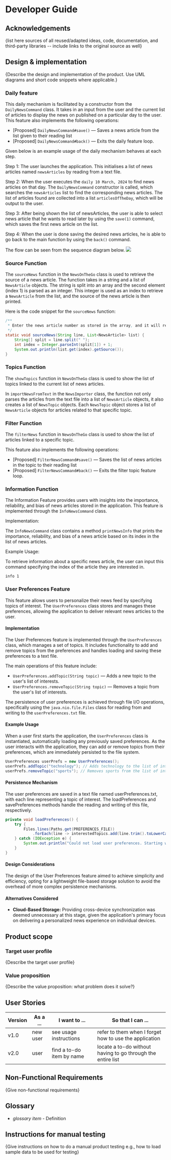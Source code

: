 # Developer Guide

## Acknowledgements

{list here sources of all reused/adapted ideas, code, documentation, and third-party libraries -- include links to the original source as well}

## Design & implementation

{Describe the design and implementation of the product. Use UML diagrams and short code snippets where applicable.}


### Daily feature


This daily mechanism is facilitated by a constructor from the `DailyNewsCommand` class. It takes in an input from 
the user and the current list of articles to display the news on published on a particular day to the user.  
This feature also implements the following operations:  
- [Proposed] `DailyNewsCommand#save()` — Saves a news article from the list given to their reading list
- [Proposed] `DailyNewsCommand#back()` — Exits the daily feature loop.

Given below is an example usage of the daily mechanism behaves at each step.

Step 1: The user launches the application. This initialises a list of news articles named `newsArticles` by reading
from a text file.

Step 2: When the user executes the `daily 10 March, 2024` to find news articles on that day. The `DailyNewsCommand`
constructor is called, which searches the `newsArticles` list to find the corresponding news articles. The list of 
articles found are collected into a list `articlesOfTheDay`, which will be output to the user.

Step 3: After being shown the list of newsArticles, the user is able to select news article that he wants to read later
by using the `save(1)` command, which saves the first news article on the list.

Step 4: When the user is done saving the desired news articles, he is able to go back to the main function by using the
`back()` command.

The flow can be seen from the sequence diagram below.
<img src="UML Diagrams/dailyFunctionSequence.png">

### Source Function


The `sourceNews` function in the `NewsOnTheGo` class 
is used to retrieve the source of a news article. 
The function takes in a string and a list of 
`NewsArticle` objects. The string is split into an 
array and the second element (index 1) is parsed as 
an integer. This integer is used as an index to 
retrieve a `NewsArticle` from the list, and the 
source of the news article is then printed.

Here is the code snippet for the `sourceNews` 
function:

```java
/**
 * Enter the news article number as stored in the array, and it will return the source of the news article.
 */
static void sourceNews(String line, List<NewsArticle> list) {
    String[] split = line.split(" ");
    int index = Integer.parseInt(split[1]) + 1;
    System.out.println(list.get(index).getSource());
}
```

### Topics Function
The `showTopics` function in  `NewsOnTheGo` class is used to show the list of topics linked to the current list of news 
articles. 

In `importNewsFromText` in the `NewsImporter` class, the function not only parses the articles from the text file into a
list of `NewsArticle` objects, it also creates a list of `NewsTopic` objects. Each `NewsTopic` object stores a list of 
`NewsArticle` objects for articles related to that specific topic. 

### Filter Function
The `filterNews` function in `NewsOnTheGo` class is used to show the list of articles linked to a specific topic.

This feature also implements the following operations:
- [Proposed] `FilterNewsCommand#save()` — Saves the list of news articles in the topic to their reading list
- [Proposed] `FilterNewsCommand#back()` — Exits the filter topic feature loop.

### Information Function

The Information Feature provides users with insights into the importance, reliability, and bias of news articles stored 
in the application. This feature is implemented through the `InfoNewsCommand` class.

Implementation:

The `InfoNewsCommand` class contains a method `printNewsInfo` that prints the importance, reliability, and bias 
of a news article based on its index in the list of news articles.

Example Usage:

To retrieve information about a specific news article, the user can input this command specifying the index of the 
article they are interested in. 

`info 1`


### User Preferences Feature

This feature allows users to personalize their news feed by specifying topics of interest. The `UserPreferences` class stores and manages these preferences, allowing the application to deliver relevant news articles to the user.

#### Implementation

The User Preferences feature is implemented through the `UserPreferences` class, which manages a set of topics. It includes functionality to add and remove topics from the preferences and handles loading and saving these preferences to a text file.

The main operations of this feature include:

- `UserPreferences.addTopic(String topic)` — Adds a new topic to the user's list of interests.
- `UserPreferences.removeTopic(String topic)` — Removes a topic from the user's list of interests.

The persistence of user preferences is achieved through file I/O operations, specifically using the `java.nio.file.Files` class for reading from and writing to the `userPreferences.txt` file.

#### Example Usage

When a user first starts the application, the `UserPreferences` class is instantiated, automatically loading any previously saved preferences. As the user interacts with the application, they can add or remove topics from their preferences, which are immediately persisted to the file system.

```java
UserPreferences userPrefs = new UserPreferences();
userPrefs.addTopic("technology"); // Adds technology to the list of interested topics.
userPrefs.removeTopic("sports"); // Removes sports from the list of interested topics.
```

#### Persistence Mechanism

The user preferences are saved in a text file named userPreferences.txt, with each line representing a topic of interest. The loadPreferences and savePreferences methods handle the reading and writing of this file, respectively.

```java
private void loadPreferences() {
    try {
        Files.lines(Paths.get(PREFERENCES_FILE))
            .forEach(line -> interestedTopics.add(line.trim().toLowerCase()));
    } catch (IOException e) {
        System.out.println("Could not load user preferences. Starting with an empty list of topics.");
    }
}
```

#### Design Considerations
The design of the User Preferences feature aimed to achieve simplicity and efficiency, opting for a lightweight file-based storage solution to avoid the overhead of more complex persistence mechanisms. 

#### Alternatives Considered
- **Cloud-Based Storage:** Providing cross-device synchronization was deemed unnecessary at this stage, given the application's primary focus on delivering a personalized news experience on individual devices.

## Product scope
### Target user profile

{Describe the target user profile}

### Value proposition

{Describe the value proposition: what problem does it solve?}

## User Stories

|Version| As a ... | I want to ... | So that I can ...|
|--------|----------|---------------|------------------|
|v1.0|new user|see usage instructions|refer to them when I forget how to use the application|
|v2.0|user|find a to-do item by name|locate a to-do without having to go through the entire list|

## Non-Functional Requirements

{Give non-functional requirements}

## Glossary

* *glossary item* - Definition

## Instructions for manual testing

{Give instructions on how to do a manual product testing e.g., how to load sample data to be used for testing}

